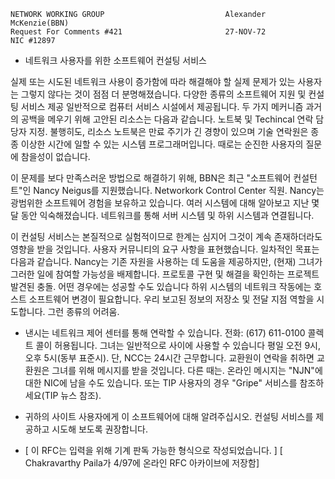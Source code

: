 

```text
NETWORK WORKING GROUP                           Alexander McKenzie(BBN)
Request For Comments #421                       27-NOV-72
NIC #12897
```

- 네트워크 사용자를 위한 소프트웨어 컨설팅 서비스

실제 또는 시도된 네트워크 사용이 증가함에 따라
해결해야 할 실제 문제가 있는 사용자는 그렇지 않다는 것이 점점 더 분명해졌습니다.
다양한 종류의 소프트웨어 지원 및 컨설팅 서비스 제공
일반적으로 컴퓨터 서비스 시설에서 제공됩니다. 두 가지 메커니즘
과거의 공백을 메우기 위해 고안된 리소스는 다음과 같습니다.
노트북 및 Techincal 연락 담당자 지정. 불행히도,
리소스 노트북은 만료 주기가 긴 경향이 있으며 기술
연락원은 종종 이상한 시간에 일할 수 있는 시스템 프로그래머입니다.
때로는 순진한 사용자의 질문에 참을성이 없습니다.

이 문제를 보다 만족스러운 방법으로 해결하기 위해,
BBN은 최근 "소프트웨어 컨설턴트"인 Nancy Neigus를 지원했습니다.
Networkork Control Center 직원. Nancy는 광범위한 소프트웨어 경험을 보유하고 있습니다.
여러 시스템에 대해 알아보고 지난 몇 달 동안 익숙해졌습니다.
네트워크를 통해 서버 시스템 및 하위 시스템과 연결됩니다.

이 컨설팅 서비스는 본질적으로 실험적이므로
한계는 심지어 그것이 계속 존재하더라도 영향을 받을 것입니다.
사용자 커뮤니티의 요구 사항을 표현했습니다. 일차적인 목표는 다음과 같습니다.
Nancy는 기존 자원을 사용하는 데 도움을 제공하지만,
\(현재\) 그녀가 그러한 일에 참여할 가능성을 배제합니다.
프로토콜 구현 및 해결을 확인하는 프로젝트
발견된 충돌. 어떤 경우에는 성공할 수도 있습니다
하위 시스템의 네트워크 작동에는 호스트 소프트웨어 변경이 필요합니다. 우리
보고된 정보의 저장소 및 전달 지점 역할을 시도합니다.
그런 종류의 어려움.

- 낸시는 네트워크 제어 센터를 통해 연락할 수 있습니다.
전화: \(617\) 611-0100
콜렉트 콜이 허용됩니다. 그녀는 일반적으로 사이에 사용할 수 있습니다
평일 오전 9시, 오후 5시\(동부 표준시\). 단, NCC는 24시간 근무합니다.
교환원이 연락을 취하면 교환원은 그녀를 위해 메시지를 받을 것입니다.
다른 때는. 온라인 메시지는 "NJN"에 대한 NIC에 남을 수도 있습니다.
또는 TIP 사용자의 경우 "Gripe" 서비스를 참조하세요\(TIP 뉴스 참조\).

- 귀하의 사이트 사용자에게 이 소프트웨어에 대해 알려주십시오.
컨설팅 서비스를 제공하고 시도해 보도록 권장합니다.

- \[ 이 RFC는 입력을 위해 기계 판독 가능한 형식으로 작성되었습니다. \] \[ Chakravarthy Paila가 4/97에 온라인 RFC 아카이브에 저장함\]